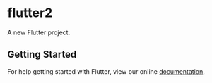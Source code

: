 # flutter2

A new Flutter project.

## Getting Started

For help getting started with Flutter, view our online
[documentation](https://flutter.io/).
